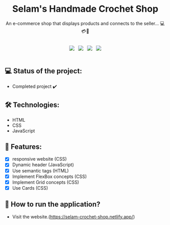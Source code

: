 <h1 align="center">Selam's Handmade Crochet Shop</h1>
<p align="center">An e-commerce shop that displays products and connects to the seller... 💻💳🧶</p>

<br>
<div align="center"> 
  <img src="https://img.shields.io/badge/GitHub-000?style=social&logo=github&logoColor=469BD2">
  &nbsp;
  <img src="https://img.shields.io/badge/HTML-000?style=social&logo=html5&logoColor=469BD2">
  &nbsp;
  <img src="https://img.shields.io/badge/CSS-000?style=social&logo=css3&logoColor=469BD2">
  &nbsp;
  <img src="https://img.shields.io/badge/JavaScript-000?style=social&logo=javascript&logoColor=469BD2">
</div>
<br>

## 💻 Status of the project:

- Completed project ✔️

## 🛠 Technologies:

- HTML
- CSS
- JavaScript

## 📝 Features:

- [x] responsive website (CSS)
- [x] Dynamic header (JavaScript)
- [x] Use semantic tags (HTML)
- [x] Implement FlexBox concepts (CSS)
- [x] Implement Grid concepts (CSS)
- [x] Use Cards (CSS)

## 🚀 How to run the application?

- Visit the website.(https://selam-crochet-shop.netlify.app/)



